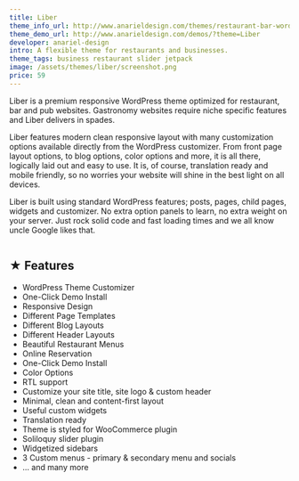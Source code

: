 ```yaml
---
title: Liber
theme_info_url: http://www.anarieldesign.com/themes/restaurant-bar-wordpress-theme/
theme_demo_url: http://www.anarieldesign.com/demos/?theme=Liber
developer: anariel-design
intro: A flexible theme for restaurants and businesses.
theme_tags: business restaurant slider jetpack
image: /assets/themes/liber/screenshot.png
price: 59
---
```


Liber is a premium responsive WordPress theme optimized for restaurant, bar and pub websites. Gastronomy websites require niche specific features and Liber delivers in spades.

Liber features modern clean responsive layout with many customization options available directly from the WordPress customizer. From front page layout options, to blog options, color options and more, it is all there, logically laid out and easy to use. It is, of course, translation ready and mobile friendly, so no worries your website will shine in the best light on all devices.

Liber is built using standard WordPress features; posts, pages, child pages, widgets and customizer. No extra option panels to learn, no extra weight on your server. Just rock solid code and fast loading times and we all know uncle Google likes that.

<img src="http://www.anarieldesign.com/themedemos/marketimages/liberdemo-tf.jpg" alt="">

## ★ Features

* WordPress Theme Customizer
* One-Click Demo Install
* Responsive Design
* Different Page Templates
* Different Blog Layouts
* Different Header Layouts
* Beautiful Restaurant Menus
* Online Reservation
* One-Click Demo Install
* Color Options
* RTL support
* Customize your site title, site logo & custom header
* Minimal, clean and content-first layout
* Useful custom widgets
* Translation ready
* Theme is styled for WooCommerce plugin
* Soliloquy slider plugin
* Widgetized sidebars
* 3 Custom menus - primary & secondary menu and socials
* ... and many more
